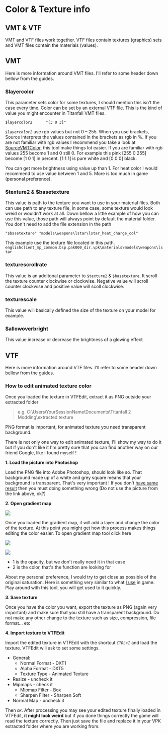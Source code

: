 # Color & Texture info

## VMT & VTF

VMT and VTF files work together. VTF files contain textures \(graphics\) sets and VMT files contain the materials \(values\).

## VMT

Here is more information around VMT files. I'll refer to some header down bellow from the guides.

### $layercolor

This parameter sets color for some textures, I should mention this isn't the case every time. Color can be set by an external VTF file. This is the kind of value you might encounter in Titanfall VMT files.

```text
$layercolor2      "[3 0 3]"
```

_`$layercolor2`_ use rgb values but not 0 – 255. When you use brackets, Source interprets the values contained in the brackets as rgb in %. If you are not familiar with rgb values I recommend you take a look at [SourceVMTColor](https://noskill.gitbook.io/titanfall2/how-to-start-modding/modding-tools#graphics-animation-color), this tool make things lot easier. If you are familiar with rgb values 255 become 1 and 0 still 0. For example this pink \[255 0 255\] become \[1 0 1\] in percent. \[1 1 1\] is pure white and \[0 0 0\] black.

You can get more brightness using value up than 1. For heat color I would recommend to use value between 1 and 5. More is too much in game \(personal preference\).

### $texture2 & $basetexture

This value is path to the texture you want to use in your material files. Both can use path to any texture file, in some case, some texture would look wreid or wouldn't work at all. Down bellow a little example of how you can use this value, those path will always point by default the material folder. You don't need to add the file extension in the path

```text
"$basetexture" "models\weapons\lstar\lstar_heat_charge_col"
```

This example use the texture file located in this path. `englishclient_mp_common.bsp.pak000_dir.vpk\materials\models\weapons\lstar`

### **texturescrollrate**

This value is an additonal parameter to `$texture2` & `$basetexture`. It scroll the texture counter clockwise or clockwise. Negative value will scroll counter clockwise and positive value will scoll clockwise.

### **texturescale**

This value will basically defined the size of the texture on your model for example.

### $allowoverbright

This value increase or decrease the brightness of a glowing effect

## VTF

Here is more information around VTF files. I'll refer to some header down bellow from the guides.

### How to edit animated texture color

Once you loaded the texture in VTFEdit, extract it as PNG outside your extracted folder

> e.g. C:\Users\YourSessionName\Documents\Titanfall 2 Modding\extracted texture

PNG format is important, for animated texture you need transparent background.

There is not only one way to edit animated texture, I'll show my way to do it but if you don't like it I'm pretty sure that you can find another way on our friend Google, like I found myself !

**1. Load the picture into Photoshop**

Load the PNG file into Adobe Photoshop, should look like so. That background made up of a white and grey square means that your background is transparent. That's very important ! If you don't [have same result](https://raw.githubusercontent.com/Wanty5883/Titanfall2/master/picture/Animated%20texture1.PNG) then you must doing something wrong \(Do not use the picture from the link above, ok?\)

**2. Open gradient map**

![](https://github.com/Wanty5883/Titanfall2/raw/master/picture/Animated%20texture2.PNG?raw=true)

Once you loaded the gradient map, it will add a layer and change the color of the texture. At this point you might get how this process makes things editing the color easier. To open gradient map tool click here

![](https://github.com/Wanty5883/Titanfall2/raw/master/picture/Animated%20texture3.PNG?raw=true)

![](https://github.com/Wanty5883/Titanfall2/raw/master/picture/Animated%20texture4.PNG?raw=true)

* 1 is the opacity, but we don't really need it in that case
* 2 is the color, that's the function are looking for

About my personal preference, I would try to get close as possible of the original saturation. Here is something very similar to what [I use](https://github.com/Wanty5883/Titanfall2/blob/master/picture/Animated%20texture5.PNG?raw=true) in game. Play around with this tool, you will get used to it quickly.

**3. Save texture**

Once you have the color you want, export the texture as PNG \(again very important\) and make sure that you still have a transparent background. Do not make any other change to the texture such as size, compression, file format... etc

**4. Import texture to VTFEdit**

Import the edited texture in VTFEdit with the shortcut _`CTRL+I`_ and load the texture. VTFEdit will ask to set some settings.

* General:
  * Normal Format - DXT1
  * Alpha Format - DXT5
  * Texture Type - Animated Texture
* Resize - uncheck it
* Mipmaps - check it
  * Mipmap Filter - Box
  * Sharpen Filter - Sharpen Soft
* Normal Map - uncheck it

Then _`OK`_. After processing you may see your edited texture finally loaded in VTFEdit, **it might look weird** but if you done things correctly the game will read the texture correctly. Then just save the file and replace it in your VPK extracted folder where you are working from.

